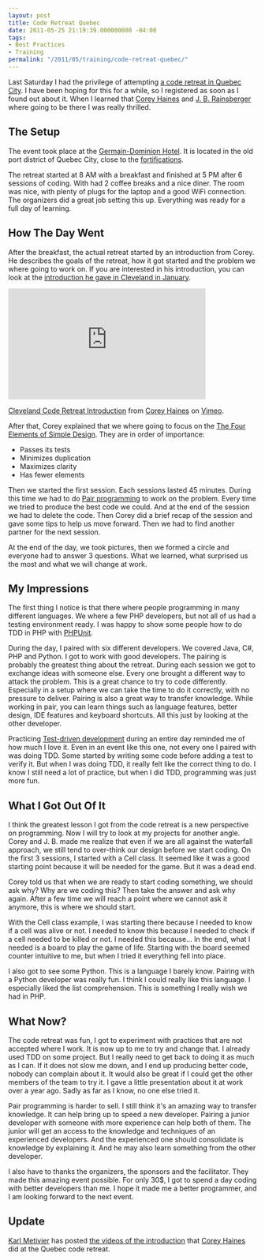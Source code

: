 ```yaml
---
layout: post
title: Code Retreat Quebec
date: 2011-05-25 21:19:39.000000000 -04:00
tags:
- Best Practices
- Training
permalink: "/2011/05/training/code-retreat-quebec/"
---
```

Last Saturday I had the privilege of attempting [a code retreat in Quebec City](http://coderetreatquebec.wordpress.com/ "Code Retreat Quebec"). I have been hoping for this for a while, so I registered as soon as I found out about it. When I learned that [Corey Haines](http://coreyhaines.com/ "Corey Haines") and [J. B. Rainsberger](http://www.jbrains.ca/ "J. B. Rainsberger") where going to be there I was really thrilled.

## The Setup

The event took place at the [Germain-Dominion Hotel](http://www.germaindominion.com/en/home "Hotel le Germain-Dominion"). It is located in the old port district of Quebec City, close to the [fortifications](http://www.pc.gc.ca/lhn-nhs/qc/fortifications/index.aspx "Fortifications of Québec National Historic Site of Canada").

The retreat started at 8 AM with a breakfast and finished at 5 PM after 6 sessions of coding. With had 2 coffee breaks and a nice diner. The room was nice, with plenty of plugs for the laptop and a good WiFi connection. The organizers did a great job setting this up. Everything was ready for a full day of learning.

## How The Day Went

After the breakfast, the actual retreat started by an introduction from Corey. He describes the goals of the retreat, how it got started and the problem we where going to work on. If you are interested in his introduction, you can look at the [introduction he gave in Cleveland in January](http://programmingtour.blogspot.com/2011/01/on-goals-of-coderetreat.html "On the goals of Coderetreat").  
<iframe src="http://player.vimeo.com/video/18955165?title=0&amp;byline=0&amp;portrait=0" width="400" height="225" frameborder="0"></iframe>

[Cleveland Code Retreat Introduction](http://vimeo.com/18955165) from [Corey Haines](http://vimeo.com/coreyhaines) on [Vimeo](http://vimeo.com).

After that, Corey explained that we where going to focus on the [The Four Elements of Simple Design](http://www.jbrains.ca/permalink/the-four-elements-of-simple-design "The Four Elements of Simple Design"). They are in order of importance:

- Passes its tests
- Minimizes duplication
- Maximizes clarity
- Has fewer elements

Then we started the first session. Each sessions lasted 45 minutes. During this time we had to do [Pair programming](http://en.wikipedia.org/wiki/Pair_programming "Pair programming") to work on the problem. Every time we tried to produce the best code we could. And at the end of the session we had to delete the code. Then Corey did a brief recap of the session and gave some tips to help us move forward. Then we had to find another partner for the next session.

At the end of the day, we took pictures, then we formed a circle and everyone had to answer 3 questions. What we learned, what surprised us the most and what we will change at work.

## My Impressions

The first thing I notice is that there where people programming in many different languages. We where a few PHP developers, but not all of us had a testing environment ready. I was happy to show some people how to do TDD in PHP with [PHPUnit](https://github.com/sebastianbergmann/phpunit/ "PHPUnit").

During the day, I paired with six different developers. We covered Java, C#, PHP and Python. I got to work with good developers. The pairing is probably the greatest thing about the retreat. During each session we got to exchange ideas with someone else. Every one brought a different way to attack the problem. This is a great chance to try to code differently. Especially in a setup where we can take the time to do it correctly, with no pressure to deliver. Pairing is also a great way to transfer knowledge. While working in pair, you can learn things such as language features, better design, IDE features and keyboard shortcuts. All this just by looking at the other developer.

Practicing [Test-driven development](http://en.wikipedia.org/wiki/Test-driven_development "Test-driven development") during an entire day reminded me of how much I love it. Even in an event like this one, not every one I paired with was doing TDD. Some started by writing some code before adding a test to verify it. But when I was doing TDD, it really felt like the correct thing to do. I know I still need a lot of practice, but when I did TDD, programming was just more fun.

## What I Got Out Of It

I think the greatest lesson I got from the code retreat is a new perspective on programming. Now I will try to look at my projects for another angle. Corey and J. B. made me realize that even if we are all against the waterfall approach, we still tend to over-think our design before we start coding. On the first 3 sessions, I started with a Cell class. It seemed like it was a good starting point because it will be needed for the game. But it was a dead end.

Corey told us that when we are ready to start coding something, we should ask why? Why are we coding this? Then take the answer and ask why again. After a few time we will reach a point where we cannot ask it anymore, this is where we should start.

With the Cell class example, I was starting there because I needed to know if a cell was alive or not. I needed to know this because I needed to check if a cell needed to be killed or not. I needed this because... In the end, what I needed is a board to play the game of life. Starting with the board seemed counter intuitive to me, but when I tried it everything fell into place.

I also got to see some Python. This is a language I barely know. Pairing with a Python developer was really fun. I think I could really like this language. I especially liked the list comprehension. This is something I really wish we had in PHP.

## What Now?

The code retreat was fun, I got to experiment with practices that are not accepted where I work. It is now up to me to try and change that. I already used TDD on some project. But I really need to get back to doing it as much as I can. If it does not slow me down, and I end up producing better code, nobody can complain about it. It would also be great if I could get the other members of the team to try it. I gave a little presentation about it at work over a year ago. Sadly as far as I know, no one else tried it.

Pair programming is harder to sell. I still think it's an amazing way to transfer knowledge. It can help bring up to speed a new developer. Pairing a junior developer with someone with more experience can help both of them. The junior will get an access to the knowledge and techniques of an experienced developers. And the experienced one should consolidate is knowledge by explaining it. And he may also learn something from the other developer.

I also have to thanks the organizers, the sponsors and the facilitator. They made this amazing event possible. For only 30$, I got to spend a day coding with better developers than me. I hope it made me a better programmer, and I am looking forward to the next event.

## Update

[Karl Metivier](http://karlmetivier.wordpress.com/ "Karl Metivier") has posted [the videos of the introduction](http://karlmetivier.wordpress.com/2011/08/31/introduction-un-code-retreat-par-corey-haines/ "Introduction à un Code Retreat par Corey Haines") that [Corey Haines](http://coreyhaines.com/ "Corey Haines") did at the Quebec code retreat.

